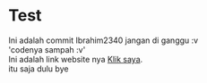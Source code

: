 # Test
Ini adalah commit Ibrahim2340 jangan di ganggu :v<br/>
'codenya sampah :v'<br/>
Ini adalah link website nya [Klik saya](https://mnyamnya.github.io/Test.com/).<br/>
itu saja dulu bye<br/>